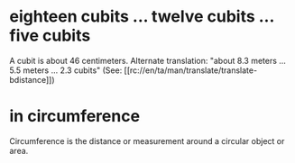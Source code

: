# eighteen cubits ... twelve cubits ... five cubits

A cubit is about 46 centimeters. Alternate translation: "about 8.3 meters ... 5.5 meters ... 2.3 cubits" (See: [[rc://en/ta/man/translate/translate-bdistance]])

# in circumference

Circumference is the distance or measurement around a circular object or area.

